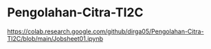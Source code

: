 # Pengolahan-Citra-TI2C
https://colab.research.google.com/github/dirga05/Pengolahan-Citra-TI2C/blob/main/Jobsheet01.ipynb
